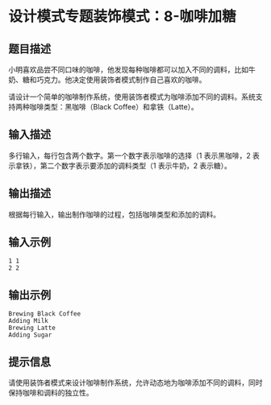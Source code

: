 # 设计模式专题装饰模式：8-咖啡加糖

## 题目描述
小明喜欢品尝不同口味的咖啡，他发现每种咖啡都可以加入不同的调料，比如牛奶、糖和巧克力。他决定使用装饰者模式制作自己喜欢的咖啡。

请设计一个简单的咖啡制作系统，使用装饰者模式为咖啡添加不同的调料。系统支持两种咖啡类型：黑咖啡（Black Coffee）和拿铁（Latte）。

## 输入描述
多行输入，每行包含两个数字。第一个数字表示咖啡的选择（1 表示黑咖啡，2 表示拿铁），第二个数字表示要添加的调料类型（1 表示牛奶，2 表示糖）。

## 输出描述
根据每行输入，输出制作咖啡的过程，包括咖啡类型和添加的调料。

## 输入示例
```
1 1
2 2
```

## 输出示例
```
Brewing Black Coffee
Adding Milk
Brewing Latte
Adding Sugar
```

## 提示信息
请使用装饰者模式来设计咖啡制作系统，允许动态地为咖啡添加不同的调料，同时保持咖啡和调料的独立性。
